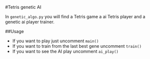 #Tetris genetic AI

In `genetic_algo.py` you will find a Tetris game a ai Tetris player and a genetic ai player trainer. 

##Usage 

* If you want to play just uncomment `main()`
* If you want to train from the last best gene uncomment `train()`
* If you want to see the AI play uncomment `ai_play()`